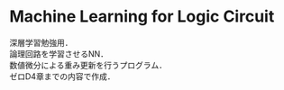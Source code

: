 # Machine Learning for Logic Circuit

深層学習勉強用．  
論理回路を学習させるNN．  
数値微分による重み更新を行うプログラム．  
ゼロD4章までの内容で作成．